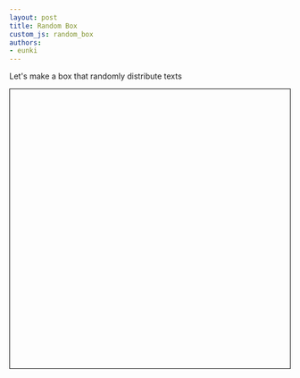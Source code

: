 ```yaml
---
layout: post
title: Random Box
custom_js: random_box
authors: 
- eunki
---
```


<!-- # Style -->
<style>
#messageBox {
  border: 1px solid black; 
  height: 500px; 
  position: relative;

  display: flex;
  flex-wrap: wrap;
  justify-content: space-around;
}
#messageBox .box {
  width: 50%;
  height: 20%;
  box-sizing: border-box;
  display: flex;
  align-items: center;
  justify-content: center;
  padding: 5px;
}

#messageBox .box .highlight {
  background-color: rgb(121, 230, 121);
}

</style>

<!-- # Body -->

Let's make a box that randomly distribute texts

<div id="messageBox">
  <div class="box"></div>
  <div class="box"></div>
  <div class="box"></div>
  <div class="box"></div>
  <div class="box"></div>
  <div class="box"></div>
  <div class="box"></div>
  <div class="box"></div>
  <div class="box"></div>
  <div class="box"></div>
</div>


